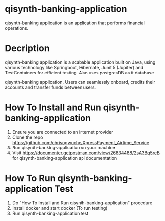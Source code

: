 # qisynth-banking-application
qisynth-banking application is an application that performs financial operations.

# Decription
qisynth-banking application is a scabable application built on Java, using various technology like Springboot, Hibernate, Junit 5 (Jupiter) and TestContainers for efficient testing. Also uses postgresDB as it database.

qisynth-banking application, Users can seamlessly onboard, credits their accounts and transfer funds between users.

# How To Install and Run qisynth-banking-application

1. Ensure you are connected to an internet provider
2. Clone the repo https://github.com/chrisogwuche/XpressPayment_Airtime_Service
3. Run qisynth-banking-application on your machine
4. Visit https://documenter.getpostman.com/view/26834488/2sA3Bq5reB for qisynth-banking-application api documentation

# How To Run qisynth-banking-application Test
1. Do "How To Install and Run qisynth-banking-application" procedure
2. Install docker and start docker (To run testing)
3. Run qisynth-banking-application test
